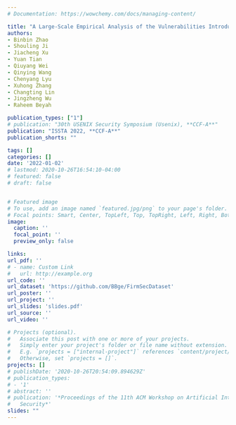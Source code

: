 ```yaml
---
# Documentation: https://wowchemy.com/docs/managing-content/

title: "A Large-Scale Empirical Analysis of the Vulnerabilities Introduced by Third-Party Components in IoT Firmware"
authors:
- Binbin Zhao
- Shouling Ji
- Jiacheng Xu
- Yuan Tian
- Qiuyang Wei
- Qinying Wang
- Chenyang Lyu
- Xuhong Zhang
- Changting Lin
- Jingzheng Wu
- Raheem Beyah

publication_types: ["1"]
# publication: "30th USENIX Security Symposium (Usenix), **CCF-A**"
publication: "ISSTA 2022, **CCF-A**"
publication_shorts: ""

tags: []
categories: []
date: '2022-01-02'
# lastmod: 2020-10-26T16:54:10-04:00
# featured: false
# draft: false


# Featured image
# To use, add an image named `featured.jpg/png` to your page's folder.
# Focal points: Smart, Center, TopLeft, Top, TopRight, Left, Right, BottomLeft, Bottom, BottomRight.
image:
  caption: ''
  focal_point: ''
  preview_only: false

links:
url_pdf: ''
# - name: Custom Link
#   url: http://example.org
url_code: ''
url_dataset: 'https://github.com/BBge/FirmSecDataset'
url_poster: ''
url_project: ''
url_slides: 'slides.pdf'
url_source: ''
url_video: ''

# Projects (optional).
#   Associate this post with one or more of your projects.
#   Simply enter your project's folder or file name without extension.
#   E.g. `projects = ["internal-project"]` references `content/project/deep-learning/index.md`.
#   Otherwise, set `projects = []`.
projects: []
# publishDate: '2020-10-26T20:54:09.894629Z'
# publication_types:
# - '1'
# abstract: ''
# publication: '*Proceedings of the 11th ACM Workshop on Artificial Intelligence and
#   Security*'
slides: ""
---
```

